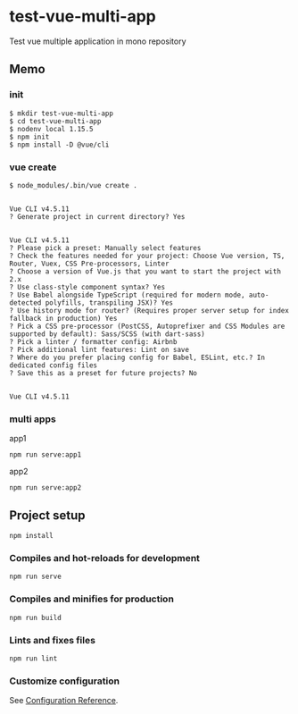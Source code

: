 # test-vue-multi-app

Test vue multiple application in mono repository

## Memo
### init
```shell
$ mkdir test-vue-multi-app
$ cd test-vue-multi-app
$ nodenv local 1.15.5
$ npm init
$ npm install -D @vue/cli
```
### vue create
```shell
$ node_modules/.bin/vue create .


Vue CLI v4.5.11
? Generate project in current directory? Yes


Vue CLI v4.5.11
? Please pick a preset: Manually select features
? Check the features needed for your project: Choose Vue version, TS, Router, Vuex, CSS Pre-processors, Linter
? Choose a version of Vue.js that you want to start the project with 2.x
? Use class-style component syntax? Yes
? Use Babel alongside TypeScript (required for modern mode, auto-detected polyfills, transpiling JSX)? Yes
? Use history mode for router? (Requires proper server setup for index fallback in production) Yes
? Pick a CSS pre-processor (PostCSS, Autoprefixer and CSS Modules are supported by default): Sass/SCSS (with dart-sass)
? Pick a linter / formatter config: Airbnb
? Pick additional lint features: Lint on save
? Where do you prefer placing config for Babel, ESLint, etc.? In dedicated config files
? Save this as a preset for future projects? No


Vue CLI v4.5.11
```
### multi apps
app1
```shell
npm run serve:app1
```
app2
```shell
npm run serve:app2
```

## Project setup
```
npm install
```

### Compiles and hot-reloads for development
```
npm run serve
```

### Compiles and minifies for production
```
npm run build
```

### Lints and fixes files
```
npm run lint
```

### Customize configuration
See [Configuration Reference](https://cli.vuejs.org/config/).
